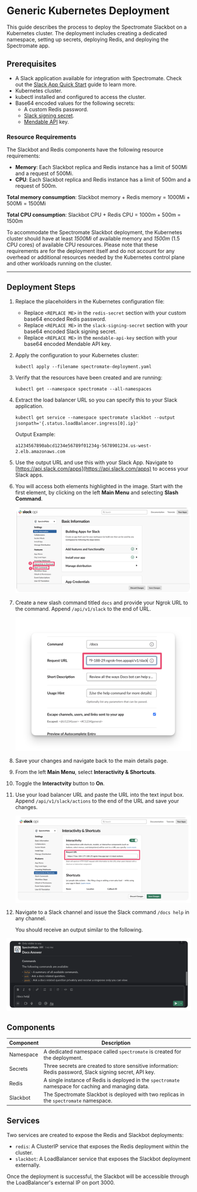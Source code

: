 # Generic Kubernetes Deployment

This guide describes the process to deploy the Spectromate Slackbot on a Kubernetes cluster. The deployment includes creating a dedicated namespace, setting up secrets, deploying Redis, and deploying the Spectromate app.


## Prerequisites


- A Slack application available for integration with Spectromate. Check out the [Slack App Quick Start](https://api.slack.com/authentication/quickstart) guide to learn more.
- Kubernetes cluster.
- kubectl installed and configured to access the cluster.
- Base64 encoded values for the following secrets:
  - A custom Redis password.
  - [Slack signing secret](https://api.slack.com/authentication/verifying-requests-from-slack#about).
  - [Mendable API](https://www.mendable.ai/) key.


### Resource Requirements

The Slackbot and Redis components have the following resource requirements:

- **Memory**: Each Slackbot replica and Redis instance has a limit of 500Mi and a request of 500Mi.
- **CPU**: Each Slackbot replica and Redis instance has a limit of 500m and a request of 500m.

**Total memory consumption**: Slackbot memory + Redis memory = 1000Mi + 500Mi = 1500Mi

**Total CPU consumption**: Slackbot CPU + Redis CPU = 1000m + 500m = 1500m

To accommodate the Spectromate Slackbot deployment, the Kubernetes cluster should have at least *1500Mi* of available memory and *1500m* (1.5 CPU cores) of available CPU resources. Please note that these requirements are for the deployment itself and do not account for any overhead or additional resources needed by the Kubernetes control plane and other workloads running on the cluster.

---

## Deployment Steps

1. Replace the placeholders in the Kubernetes configuration file:

   - Replace `<REPLACE ME>` in the `redis-secret` section with your custom base64 encoded Redis password.
   - Replace `<REPLACE ME>` in the `slack-signing-secret` section with your base64 encoded Slack signing secret.
   - Replace `<REPLACE ME>` in the `mendable-api-key` section with your base64 encoded Mendable API key.

2. Apply the configuration to your Kubernetes cluster:

    ```shell
    kubectl apply --filename spectromate-deployment.yaml
    ```


3. Verify that the resources have been created and are running:

    ```shell
    kubectl get --namespace spectromate --all-namespaces
    ```


4. Extract the load balancer URL so you can specify this to your Slack application.

    ```shell
    kubectl get service --namespace spectromate slackbot --output jsonpath='{.status.loadBalancer.ingress[0].ip}'
    ```

    Output Example:
    ```shell
    a1234567890abcd1234e56789f01234g-5678901234.us-west-2.elb.amazonaws.com
    ```

5. Use the output URL and use this with your Slack App. Navigate to [https://api.slack.com/apps](https://api.slack.com/apps) to access your Slack apps.



6. You will access both elements highlighted in the image. Start with the first element, by clicking on the left **Main Menu** and selecting **Slash Command**.

    ![A view of the slack app details view](../../static/images/slack_app_main_view.png)

7. Create a new slash command titled `docs` and provide your Ngrok URL to the command. Append `/api/v1/slack` to the end of URL.

    ![View of the Slack slash command page](../../static/images/slack_slash_command.png)

8. Save your changes and navigate back to the main details page.


9. From the left **Main Menu**, select **Interactivity & Shortcuts**.

11. Toggle the **Interactvity** button to **On**. 

12. Use your load balancer URL and paste the URL into the text input box. Append `/api/v1/slack/actions` to the end of the URL and save your changes.

    ![View of the interactivity options view](../../static/images/slack_interactivity_view.png)

13. Navigate to a Slack channel and issue the Slack command `/docs help` in any channel.


    You should receive an output similar to the following.

![View of the Slack command in use](../../static/images/slack_command_issued.png)


## Components

| Component            | Description                                                                                                 |
|----------------------|-------------------------------------------------------------------------------------------------------------|
| Namespace            | A dedicated namespace called `spectromate` is created for the deployment.                                   |
| Secrets              | Three secrets are created to store sensitive information: Redis password, Slack signing secret, API key.    |
| Redis                | A single instance of Redis is deployed in the `spectromate` namespace for caching and managing data.        |
| Slackbot             | The Spectromate Slackbot is deployed with two replicas in the `spectromate` namespace.                      |


## Services

Two services are created to expose the Redis and Slackbot deployments:

- `redis`: A ClusterIP service that exposes the Redis deployment within the cluster.
- `slackbot`: A LoadBalancer service that exposes the Slackbot deployment externally.

Once the deployment is successful, the Slackbot will be accessible through the LoadBalancer's external IP on port 3000.
